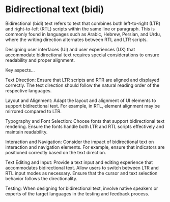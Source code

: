 # Bidirectional text (bidi)

Bidirectional (bidi) text refers to text that combines both left-to-right (LTR) and right-to-left (RTL) scripts within the same line or paragraph. This is commonly found in languages such as Arabic, Hebrew, Persian, and Urdu, where the writing direction alternates between RTL and LTR scripts.

Designing user interfaces (UI) and user experiences (UX) that accommodate bidirectional text requires special considerations to ensure readability and proper alignment. 

Key aspects…

Text Direction: Ensure that LTR scripts and RTR are aligned and displayed correctly. The text direction should follow the natural reading order of the respective languages.

Layout and Alignment: Adapt the layout and alignment of UI elements to support bidirectional text. For example, in RTL, element alignment may be mirrored compared to LTR.

Typography and Font Selection: Choose fonts that support bidirectional text rendering. Ensure the fonts handle both LTR and RTL scripts effectively and maintain readability.

Interaction and Navigation: Consider the impact of bidirectional text on interaction and navigation elements. For example, ensure that indicators are positioned correctly based on the text direction.

Text Editing and Input: Provide a text input and editing experience that accommodates bidirectional text. Allow users to switch between LTR and RTL input modes as necessary. Ensure that the cursor and text selection behavior follows the directionality.

Testing: When designing for bidirectional text, involve native speakers or experts of the target languages in the testing and feedback process.

